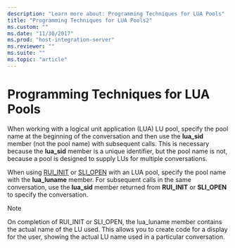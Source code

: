 ```yaml
---
description: "Learn more about: Programming Techniques for LUA Pools"
title: "Programming Techniques for LUA Pools2"
ms.custom: ""
ms.date: "11/30/2017"
ms.prod: "host-integration-server"
ms.reviewer: ""
ms.suite: ""
ms.topic: "article"
---
```

# Programming Techniques for LUA Pools
When working with a logical unit application (LUA) LU pool, specify the pool name at the beginning of the conversation and then use the **lua_sid** member (not the pool name) with subsequent calls. This is necessary because the **lua_sid** member is a unique identifier, but the pool name is not, because a pool is designed to supply LUs for multiple conversations.  
  
 When using [RUI_INIT](./rui-init1.md) or [SLI_OPEN](../core/sli-open2.md) with an LUA pool, specify the pool name with the **lua_luname** member. For subsequent calls in the same conversation, use the **lua_sid** member returned from **RUI_INIT** or **SLI_OPEN** to specify the conversation.  
  
> [!NOTE]
>  On completion of RUI_INIT or SLI_OPEN, the lua_luname member contains the actual name of the LU used. This allows you to create code for a display for the user, showing the actual LU name used in a particular conversation.

